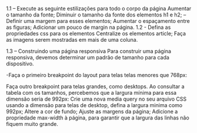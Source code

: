 1.1 – Execute as seguinte estilizações para todo o corpo da página
Aumentar o tamanho da fonte;
Diminuir o tamanho da fonte dos elementos h1 e h2; – Definir uma margem para esses elementos;
Aumentar o espaçamento entre as figuras;
Adicionar um pouco de margin na página.
1.2 - Defina as propriedades css para os elementos
Centralize os elementos article;
Faça as imagens serem mostradas em mais de uma coluna.

1.3 – Construindo uma página responsiva
Para construir uma página responsiva, devemos determinar um padrão de tamanho para cada dispositivo.

-Faça o primeiro breakpoint do layout para telas telas menores que 768px:

Faça outro breakpoint para telas grandes, como desktops. Ao consultar a tabela com os tamanhos, percebemos que a largura mínima para essa dimensão seria de 992px:
Crie uma nova media query no seu arquivo CSS usando a dimensão para telas de desktop, defina a largura minima como 992px;
Altere a cor de fundo;
Ajuste as margens da página;
Adicione a propriedade max-width à página, para garantir que a largura das linhas não fiquem muito grande.
